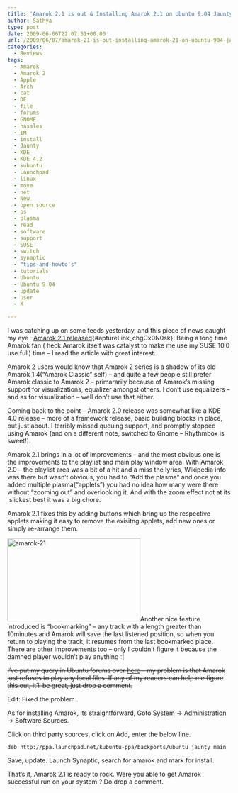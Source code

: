 ```yaml
---
title: 'Amarok 2.1 is out & Installing Amarok 2.1 on Ubuntu 9.04 Jaunty'
author: Sathya
type: post
date: 2009-06-06T22:07:31+00:00
url: /2009/06/07/amarok-21-is-out-installing-amarok-21-on-ubuntu-904-jaunty/
categories:
  - Reviews
tags:
  - Amarok
  - Amarok 2
  - Apple
  - Arch
  - cat
  - DE
  - file
  - forums
  - GNOME
  - hassles
  - IM
  - install
  - Jaunty
  - KDE
  - KDE 4.2
  - kubuntu
  - Launchpad
  - linux
  - move
  - net
  - New
  - open source
  - os
  - plasma
  - read
  - software
  - support
  - SUSE
  - switch
  - synaptic
  - "tips-and-howto's"
  - tutorials
  - Ubuntu
  - Ubuntu 9.04
  - update
  - user
  - X

---
```

I was catching up on some feeds yesterday, and this piece of news caught my eye &#8211;[Amarok 2.1 released][1]{#aptureLink_chgCx0N0sk}. Being a long time Amarok fan ( heck Amarok itself was catalyst to make me use my SUSE 10.0 use full) time &#8211; I read the article with great interest.

Amarok 2 users would know that Amarok 2 series is a shadow of its old Amarok 1.4(&#8220;Amarok Classic&#8221; self) &#8211; and quite a few people still prefer Amarok classic to Amarok 2 &#8211; primararily because of Amarok&#8217;s missing support for visualizations, equalizer amongst others. I don&#8217;t use equalizers &#8211; and as for visualization &#8211; well don&#8217;t use that either.

<!--more-->

Coming back to the point &#8211; Amarok 2.0 release was somewhat like a KDE 4.0 release &#8211; more of a framework release, basic building blocks in place, but just about. I terribly missed queuing support, and promptly stopped using Amarok (and on a different note, switched to Gnome &#8211; Rhythmbox is sweet!).

Amarok 2.1 brings in a lot of improvements &#8211; and the most obvious one is the improvements to the playlist and main play window area. With Amarok 2.0 &#8211; the playlist area was a bit of a hit and a miss the lyrics, Wikipedia info was there but wasn&#8217;t obvious, you had to &#8220;Add the plasma&#8221; and once you added multiple plasma(&#8220;applets&#8221;) you had no idea how many were there without &#8220;zooming out&#8221; and overlooking it. And with the zoom effect not at its  slickest best it was a big chore.

Amarok 2.1 fixes this by adding buttons which bring up the respective applets making it easy to remove the exisitng applets, add new ones or simply re-arrange them.

[<img class="aligncenter size-medium wp-image-744" title="amarok-21" src="http://sathyasays.com/wp-content/uploads/2009/06/amarok-21-300x187.png" alt="amarok-21" width="300" height="187" srcset="https://sathyasays.com/wp-content/uploads/2009/06/amarok-21-300x187.png 300w, https://sathyasays.com/wp-content/uploads/2009/06/amarok-21-1024x640.png 1024w, https://sathyasays.com/wp-content/uploads/2009/06/amarok-21.png 1280w" sizes="(max-width: 300px) 100vw, 300px" />][2]Another nice feature introduced is &#8220;bookmarking&#8221; &#8211; any track with a length greater than 10minutes and Amarok will save the last listened position, so when you return to playing the track, it resumes from the last bookmarked place. There are other improvements too &#8211; only I couldn&#8217;t figure it because the damned player wouldn&#8217;t play anything :|

<del datetime="2009-06-13T17:04:43+00:00">I&#8217;ve put my query in Ubuntu forums over <a id="aptureLink_QNbmnzqO6M" href="http://ubuntuforums.org/showthread.php?t=1180175">here</a> &#8211; my problem is that Amarok just refuses to play any local files. If any of my readers can help me figure this out, it&#8217;ll be great, just drop a comment.</del>

Edit: Fixed the problem .

As for installing Amarok, its straightforward, Goto System -> Administration -> Software Sources.

Click on third party sources, click on Add, enter the below line.
  
`deb http://ppa.launchpad.net/kubuntu-ppa/backports/ubuntu jaunty main`
  
Save, update. Launch Synaptic, search for amarok and mark for install.
  
That&#8217;s it, Amarok 2.1 is ready to rock. Were you able to get Amarok successful run on your system ? Do drop a comment.

 [1]: http://amarok.kde.org/en/releases/2.1
 [2]: http://sathyasays.com/wp-content/uploads/2009/06/amarok-21.png